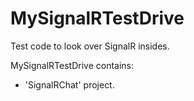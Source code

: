 # MySignalRTestDrive
Test code to look over SignalR insides.

MySignalRTestDrive contains:

* 'SignalRChat' project.
